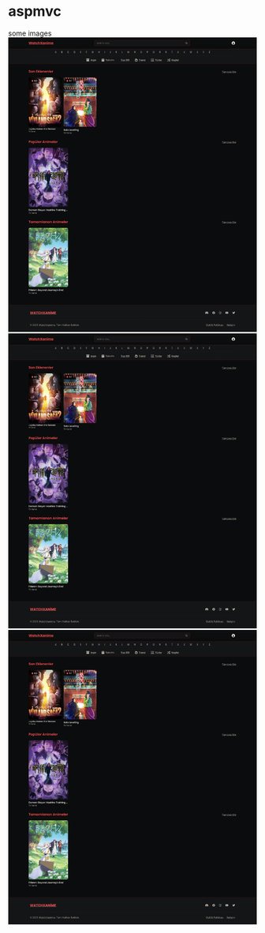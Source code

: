# aspmvc
some images
![Ekran Görüntüsü](https://github.com/ccemyurtsever/aspmvc/blob/main/Screenshots/1.png?raw=true)
![Ekran Görüntüsü](https://github.com/ccemyurtsever/aspmvc/blob/main/Screenshots/1.png?raw=true)
![Ekran Görüntüsü](https://github.com/ccemyurtsever/aspmvc/blob/main/Screenshots/1.png?raw=true)
